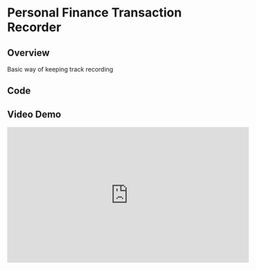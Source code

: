 # Personal Finance Transaction Recorder

## Overview
Basic way of keeping track recording

## Code


## Video Demo
<iframe width="560" height="315" src="https://www.youtube.com/embed/_nqhU69WjOo?si=8McE_HwCGzjND3DU" title="YouTube video player" frameborder="0" allow="accelerometer; autoplay; clipboard-write; encrypted-media; gyroscope; picture-in-picture; web-share" referrerpolicy="strict-origin-when-cross-origin" allowfullscreen></iframe>
